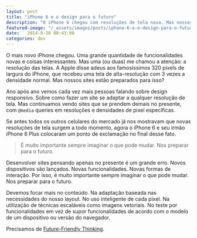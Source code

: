 ```yaml
---
layout: post
title: "iPhone 6 e o design para o futuro"
description: "O iPhone 6 chegou com resoluções de tela nova. Mas nossos sites responsivos estão preparados?"
featured-image: "/_assets/images/posts/iphone-6-e-o-design-para-o-futuro/hero.jpg"
date:   2014-9-10 00:43:00
categories: dev
---
```


O mais novo iPhone chegou. Uma grande quantidade de funcionalidades novas e coisas interessantes. Mas uma (ou duas) me chamou a atenção: a resolução das telas. A Apple disse adeus aos famosíssimos 320 pixels de largura do iPhone, que recebeu uma tela de alta-resolução com 3 vezes a densidade normal. Mas nossos sites estão preparados para isso?

<!--more-->

Ano após ano vemos cada vez mais pessoas falando sobre design responsivo. Sobre como fazer um site se adaptar a qualquer resolução de tela. Mas continuamos vendo sites que se prendem demais no presente, com `@media` queries em resoluções e densidades de pixel específicas.

Se antes todos os outros celulares do mercado já nos mostravam que novas resoluções de tela surgem a todo momento, agora o iPhone 6 e seu irmão iPhone 6 Plus colocaram um ponto de exclamação no final desse fato.

<blockquote class="pullquote">É muito importante sempre imaginar o que pode mudar. Nos preparar para o futuro.</blockquote>

Desenvolver sites pensando apenas no presente é um grande erro. Novos dispositivos são lançados. Novas funcionalidades. Novas formas de interação. Por isso, é muito importante sempre imaginar o que pode mudar. Nos preparar para o futuro.

Devemos focar mais no conteúdo. Na adaptação baseada nas necessidades do nosso layout. No uso inteligente de cada pixel. Na utilização de técnicas escaláveis como imagens vetoriais. No teste por funcionalidades em vez de supor funcionalidades de acordo com o modelo de um dispositivo ou versão do navegador.

Precisamos de [Future-Friendly Thinking](http://futurefriendlyweb.com/thinking.html).